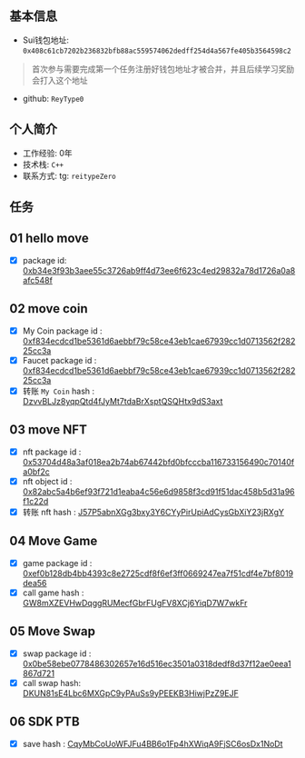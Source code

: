 ## 基本信息
- Sui钱包地址: `0x408c61cb7202b236832bfb88ac559574062dedff254d4a567fe405b3564598c2`
> 首次参与需要完成第一个任务注册好钱包地址才被合并，并且后续学习奖励会打入这个地址
- github: `ReyType0`

## 个人简介
- 工作经验: 0年
- 技术栈: `C++`
- 联系方式: tg: `reitypeZero` 

## 任务

##   01 hello move  
- [x] package id: [0xb34e3f93b3aee55c3726ab9ff4d73ee6f623c4ed29832a78d1726a0a8afc548f](https://testnet.suivision.xyz/package/0xb34e3f93b3aee55c3726ab9ff4d73ee6f623c4ed29832a78d1726a0a8afc548f)

##   02 move coin
- [x] My Coin package id : [0xf834ecdcd1be5361d6aebbf79c58ce43eb1cae67939cc1d0713562f28225cc3a](https://suivision.xyz/package/0xf834ecdcd1be5361d6aebbf79c58ce43eb1cae67939cc1d0713562f28225cc3a)
- [x] Faucet package id : [0xf834ecdcd1be5361d6aebbf79c58ce43eb1cae67939cc1d0713562f28225cc3a](https://suivision.xyz/package/0xf834ecdcd1be5361d6aebbf79c58ce43eb1cae67939cc1d0713562f28225cc3a)
- [x] 转账 `My Coin` hash : [DzvvBLJz8yqpQtd4fJyMt7tdaBrXsptQSQHtx9dS3axt](https://suivision.xyz/txblock/DzvvBLJz8yqpQtd4fJyMt7tdaBrXsptQSQHtx9dS3axt)

##   03 move NFT
- [x] nft package id : [0x53704d48a3af018ea2b74ab67442bfd0bfcccba116733156490c70140fa0bf2c](https://suivision.xyz/package/0x53704d48a3af018ea2b74ab67442bfd0bfcccba116733156490c70140fa0bf2c)
- [x] nft object id : [0x82abc5a4b6ef93f721d1eaba4c56e6d9858f3cd91f51dac458b5d31a96f1c22d](https://suivision.xyz/object/0x82abc5a4b6ef93f721d1eaba4c56e6d9858f3cd91f51dac458b5d31a96f1c22d)
- [x] 转账 nft hash : [J57P5abnXGg3bxy3Y6CYyPirUpiAdCysGbXiY23jRXgY](https://suivision.xyz/txblock/J57P5abnXGg3bxy3Y6CYyPirUpiAdCysGbXiY23jRXgY)

##   04 Move Game
- [x] game package id : [0xef0b128db4bb4393c8e2725cdf8f6ef3ff0669247ea7f51cdf4e7bf8019dea56](https://suivision.xyz/package/0xef0b128db4bb4393c8e2725cdf8f6ef3ff0669247ea7f51cdf4e7bf8019dea56)
- [x] call game hash : [GW8mXZEVHwDqggRUMecfGbrFUgFV8XCj6YiqD7W7wkFr](https://suivision.xyz/txblock/GW8mXZEVHwDqggRUMecfGbrFUgFV8XCj6YiqD7W7wkFr)

##   05 Move Swap
- [x] swap package id : [0x0be58ebe0778486302657e16d516ec3501a0318dedf8d37f12ae0eea1867d721](https://suivision.xyz/package/0x0be58ebe0778486302657e16d516ec3501a0318dedf8d37f12ae0eea1867d721)
- [x] call swap hash: [DKUN81sE4Lbc6MXGpC9yPAuSs9yPEEKB3HiwjPzZ9EJF](https://suivision.xyz/txblock/DKUN81sE4Lbc6MXGpC9yPAuSs9yPEEKB3HiwjPzZ9EJF)
 
##   06 SDK PTB
- [x] save hash : [CqyMbCoUoWFJFu4BB6o1Fp4hXWiqA9FjSC6osDx1NoDt](https://suivision.xyz/txblock/CqyMbCoUoWFJFu4BB6o1Fp4hXWiqA9FjSC6osDx1NoDt)